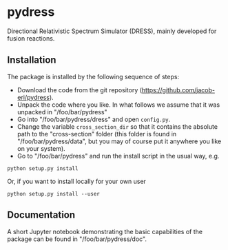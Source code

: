 # pydress
Directional Relativistic Spectrum Simulator (DRESS), mainly developed for fusion reactions.

## Installation
The package is installed by the following sequence of steps:

* Download the code from the git repository (https://github.com/jacob-eri/pydress).
* Unpack the code where you like. In what follows we assume that it was unpacked in "/foo/bar/pydress"
* Go into "/foo/bar/pydress/dress" and open `config.py`.
* Change the variable `cross_section_dir` so that it contains the absolute path to the "cross-section" folder (this folder is found in "/foo/bar/pydress/data", but you may of course put it anywhere you like on your system).
* Go to "/foo/bar/pydress" and run the install script in the usual way, e.g. 

`python setup.py install`

Or, if you want to install locally for your own user

`python setup.py install --user`

## Documentation
A short Jupyter notebook demonstrating the basic capabilities of the package can be found in "/foo/bar/pydress/doc".
